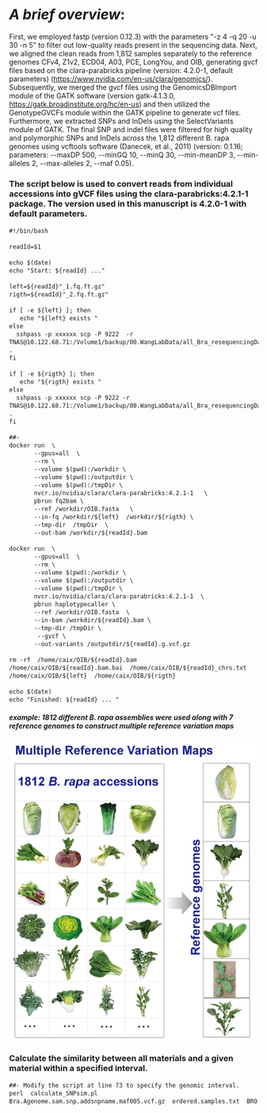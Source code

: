 # _A brief overview_:

First, we employed fastp (version 0.12.3) with the parameters "-z 4 -q 20 -u 30 -n 5" to filter out low-quality reads present in the sequencing data. Next, we aligned the clean reads from 1,812 samples separately to the reference genomes CFv4, Z1v2, ECD04, A03, PCE, LongYou, and OIB, generating gvcf files based on the clara-parabricks pipeline (version: 4.2.0-1, default parameters) (https://www.nvidia.com/en-us/clara/genomics/). Subsequently, we merged the gvcf files using the GenomicsDBImport module of the GATK software (version gatk-4.1.3.0, https://gatk.broadinstitute.org/hc/en-us) and then utilized the GenotypeGVCFs module within the GATK pipeline to generate vcf files. Furthermore, we extracted SNPs and InDels using the SelectVariants module of GATK. The final SNP and indel files were filtered for high quality and polymorphic SNPs and InDels across the 1,812 different B. rapa genomes using vcftools software (Danecek, et al., 2011) (version: 0.1.16; parameters: --maxDP 500, --minGQ 10, --minQ 30, --min-meanDP 3, --min-alleles 2, --max-alleles 2, --maf 0.05).

### The script below is used to convert reads from individual accessions into gVCF files using the clara-parabricks:4.2.1-1 package. The version used in this manuscript is 4.2.0-1 with default parameters.
```
#!/bin/bash
 
readId=$1

echo $(date)
echo "Start: ${readId} ..."

left=${readId}"_1.fq.ft.gz"
rigth=${readId}"_2.fq.ft.gz"

if [ -e ${left} ]; then
   echo "${left} exists "
else
  sshpass -p xxxxxx scp -P 9222  -r  TNAS@10.122.68.71:/Volume1/backup/00.WangLabData/all_Bra_resequencingData/oib_393/${left}  .   
fi

if [ -e ${rigth} ]; then
   echo "${rigth} exists "
else
  sshpass -p xxxxxx scp -P 9222 -r TNAS@10.122.68.71:/Volume1/backup/00.WangLabData/all_Bra_resequencingData/oib_393/${rigth}  . 
fi

##- 
docker run  \
       --gpus=all  \
       --rm \
       --volume $(pwd):/workdir \
       --volume $(pwd):/outputdir \
       --volume $(pwd):/tmpDir \
       nvcr.io/nvidia/clara/clara-parabricks:4.2.1-1   \
       pbrun fq2bam \
       --ref /workdir/OIB.fasta   \
       --in-fq /workdir/${left}  /workdir/${rigth} \
       --tmp-dir  /tmpDir  \
       --out-bam /workdir/${readId}.bam
      
docker run  \
       --gpus=all  \
       --rm \
       --volume $(pwd):/workdir \
       --volume $(pwd):/outputdir \
       --volume $(pwd):/tmpDir \
       nvcr.io/nvidia/clara/clara-parabricks:4.2.1-1  \
       pbrun haplotypecaller \
       --ref /workdir/OIB.fasta  \
       --in-bam /workdir/${readId}.bam \
       --tmp-dir /tmpDir \
        --gvcf \
       --out-variants /outputdir/${readId}.g.vcf.gz

rm -rf  /home/caix/OIB/${readId}.bam    /home/caix/OIB/${readId}.bam.bai  /home/caix/OIB/${readId}_chrs.txt /home/caix/OIB/${left}  /home/caix/OIB/${rigth} 

echo $(date)
echo "Finished: ${readId} ... "
```

#### _example: 1812 different _B. rapa_ assemblies were used along with 7 reference genomes to construct multiple reference variation maps_
<div align=center>
<img src="https://github.com/caixu0518/BraPanBlocks/blob/main/pngs/Figure-1.gif">
</div>

###  Calculate the similarity between all materials and a given material within a specified interval.
```
##- Modify the script at line 73 to specify the genomic interval.
perl  calculate_SNPsim.pl  Bra.Agenome.sam.snp.addsnpname.maf005.vcf.gz  ordered.samples.txt  BRO
```
